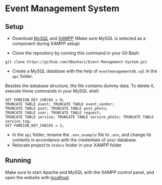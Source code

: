 # Event Management System

## Setup
* Download [MySQL](https://www.mysql.com/downloads/) and [XAMPP](https://www.apachefriends.org/download.html) (Make sure MySQL is selected as a component during XAMPP setup)

* Clone the repository by running this command in your Git Bash:
```
git clone https://github.com/VBashari/Event-Management-System.git
```

* Create a MySQL database with the help of `eventmanagementdb.sql` in the `api` folder.

Besides the database structure, the file contains dummy data. To delete it, execute these commands in your MySQL shell:
```
SET FOREIGN_KEY_CHECKS = 0;
TRUNCATE TABLE event; TRUNCATE TABLE event_vendor;
TRUNCATE TABLE post; TRUNCATE TABLE post_photo;
TRUNCATE TABLE user; TRUNCATE TABLE request;
TRUNCATE TABLE service; TRUNCATE TABLE service_photo; TRUNCATE TABLE service_tag;
SET FOREIGN_KEY_CHECKS = 1;
```

* In the `api` folder, rename the `.env_example` file to `.env`, and change its contents in accordance with the credentials of your database.
* Relocate project to `htdocs` folder in your XAMPP folder

## Running
Make sure to start Apache and MySQL with the XAMPP control panel, and open the website with [localhost](http://localhost)
